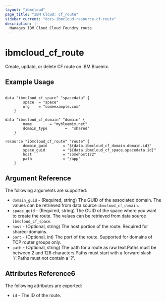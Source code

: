 ```yaml
---
layout: "ibmcloud"
page_title: "IBM Cloud: cf_route"
sidebar_current: "docs-ibmcloud-resource-cf-route"
description: |-
  Manages IBM Cloud Cloud Foundry route.
---
```


# ibmcloud\_cf_route

Create, update, or delete CF route on IBM Bluemix.

## Example Usage

```hcl
	
data "ibmcloud_cf_space" "spacedata" {
		space  = "space"
		org    = "someexample.com"
	}
		
data "ibmcloud_cf_domain" "domain" {
		name        = "mybluemix.net"
		domain_type        =  "shared"
	}
		
resource "ibmcloud_cf_route" "route" {
		domain_guid       = "${data.ibmcloud_cf_domain.domain.id}"
		space_guid        = "${data.ibmcloud_cf_space.spacedata.id}"
		host              = "somehost172"
		path              = "/app"
	}

```

## Argument Reference

The following arguments are supported:

* `domain_guid` - (Required, string) The GUID of the associated domain. The values can be retrieved from data source `ibmcloud_cf_domain`.
* `space_guid` - (Required, string) The GUID of the space where you want to create the route. The values can be retrieved from data source `ibmcloud_cf_space`.
* `host` - (Optional, string) The host portion of the route. Required for shared-domains.
* `port` - (Optional, int) The port of the route. Supported for domains of TCP router groups only.
* `path` - (Optional, string) The path for a route as raw text.Paths must be between 2 and 128 characters.Paths must start with a forward slash '/'.Paths must not contain a '?'.

## Attributes Reference6

The following attributes are exported:

* `id` - The ID of the route.

